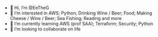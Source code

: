 - 👋 Hi, I’m @EeTheG
- 👀 I’m interested in AWS; Python; Drinking Wine / Beer; Food; Making Cheese / Wine / Beer; Sea Fishing; Reading and more
- 🌱 I’m currently learning AWS (prof SAA); Terraform; Security; Python
- 💞️ I’m looking to collaborate on life

<!---
EeTheG/EeTheG is a ✨ special ✨ repository because its `README.md` (this file) appears on your GitHub profile.
You can click the Preview link to take a look at your changes.
--->
